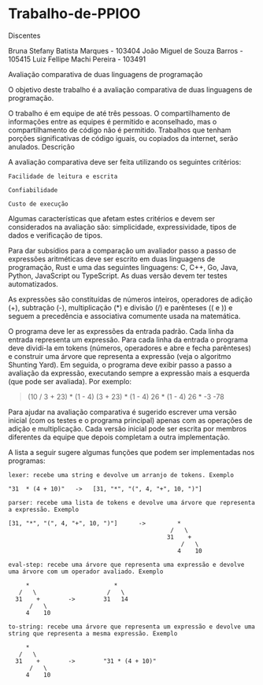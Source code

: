 # Trabalho-de-PPIOO

Discentes

Bruna Stefany Batista Marques - 103404
João Miguel de Souza Barros - 105415
Luiz Fellipe Machi Pereira - 103491



Avaliação comparativa de duas linguagens de programação

O objetivo deste trabalho é a avaliação comparativa de duas linguagens de programação.

O trabalho é em equipe de até três pessoas. O compartilhamento de informações entre as equipes é permitido e aconselhado, mas o compartilhamento de código não é permitido. Trabalhos que tenham porções significativas de código iguais, ou copiados da internet, serão anulados.
Descrição

A avaliação comparativa deve ser feita utilizando os seguintes critérios:

    Facilidade de leitura e escrita

    Confiabilidade

    Custo de execução

Algumas características que afetam estes critérios e devem ser considerados na avaliação são: simplicidade, expressividade, tipos de dados e verificação de tipos.

Para dar subsídios para a comparação um avaliador passo a passo de expressões aritméticas deve ser escrito em duas linguagens de programação, Rust e uma das seguintes linguagens: C, C++, Go, Java, Python, JavaScript ou TypeScript. As duas versão devem ter testes automatizados.

As expressões são constituídas de números inteiros, operadores de adição (+), subtração (-), multiplicação (*) e divisão (/) e parênteses (( e )) e seguem a precedência e associativa comumente usada na matemática.

O programa deve ler as expressões da entrada padrão. Cada linha da entrada representa um expressão. Para cada linha da entrada o programa deve dividi-la em tokens (números, operadores e abre e fecha parênteses) e construir uma árvore que representa a expressão (veja o algoritmo Shunting Yard). Em seguida, o programa deve exibir passo a passo a avaliação da expressão, executando sempre a expressão mais a esquerda (que pode ser avaliada). Por exemplo:

> (10 / 3 + 23) * (1 - 4)
(3 + 23) * (1 - 4)
26 * (1 - 4)
26 * -3
-78

Para ajudar na avaliação comparativa é sugerido escrever uma versão inicial (com os testes e o programa principal) apenas com as operações de adição e multiplicação. Cada versão inicial pode ser escrita por membros diferentes da equipe que depois completam a outra implementação.

A lista a seguir sugere algumas funções que podem ser implementadas nos programas:

    lexer: recebe uma string e devolve um arranjo de tokens. Exemplo

    "31  * (4 + 10)"   ->   [31, "*", "(", 4, "+", 10, ")"]

    parser: recebe uma lista de tokens e devolve uma árvore que representa a expressão. Exemplo

    [31, "*", "(", 4, "+", 10, ")"]      ->         *
                                                  /   \
                                                 31    +
                                                     /   \
                                                    4    10

    eval-step: recebe uma árvore que representa uma expressão e devolve uma árvore com um operador avaliado. Exemplo

         *                        *
       /   \                    /   \
      31    +        ->        31   14
          /   \
         4    10

    to-string: recebe uma árvore que representa um expressão e devolve uma string que representa a mesma expressão. Exemplo

         *
       /   \
      31    +        ->        "31 * (4 + 10)"
          /   \
         4    10

